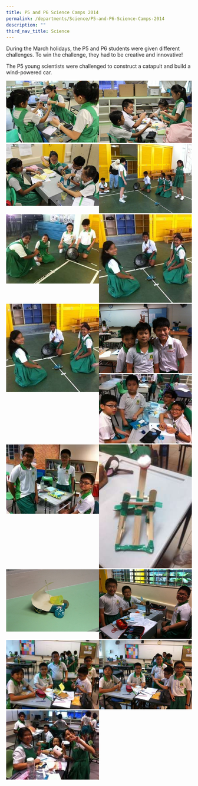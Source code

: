 ```yaml
---
title: P5 and P6 Science Camps 2014
permalink: /departments/Science/P5-and-P6-Science-Camps-2014
description: ""
third_nav_title: Science
---
```

During the March holidays, the P5 and P6 students were given different challenges. To win the challenge, they had to be creative and innovative!

 
The P5 young scientists were challenged to construct a catapult and build a wind-powered car.

<img src="/images/IMG_3025.jpg" 
     style="width:50%;float:left"><img src="/images/IMG_3028.jpeg" 
     style="width:50%"><img src="/images/IMG_3030.jpg" 
     style="width:50%;float:left"><img src="/images/scicamp64.jpg" 
     style="width:50%"><img src="/images/scicamp61.jpg" 
     style="width:50%;float:left"><img src="/images/scicamp60.jpg" 
     style="width:50%"><img src="/images/scicamp60.jpg" 
     style="width:50%;float:left"><img src="/images/59.jpeg" 
     style="width:50%"><img src="/images/scicamp5.jpg" 
     style="width:50%"><img src="/images/scicamp52.jpg" 
     style="width:50%;float:left"><img src="/images/scicamp53.jpg" 
     style="width:50%"><img src="/images/scicamp54.jpeg" 
     style="width:50%;float:left"><img src="/images/scicamp55.jpeg" 
     style="width:50%"><img src="images/scicamp56.jpg" 
     style="width:50%;float:left">
		 <img src="/images/scicamp57.jpg" 
     style="width:50%"><img src="/images/scicamp58.jpg" 
     style="width:50%">